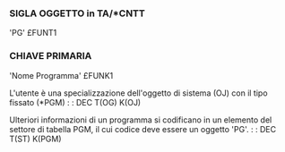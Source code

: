 
### SIGLA OGGETTO in TA/*CNTT
 'PG'                               £FUNT1

### CHIAVE PRIMARIA
 'Nome Programma'                   £FUNK1

L'utente è una specializzazione dell'oggetto di sistema (OJ) con il tipo fissato (*PGM)
 :  : DEC T(OG) K(OJ)

Ulteriori informazioni di un programma si codificano in un elemento del settore di tabella PGM, il cui codice deve essere un oggetto 'PG'.
 :  : DEC T(ST) K(PGM)
